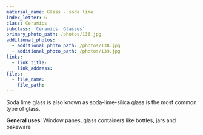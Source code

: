 ```yaml
---
material_name: Glass - soda lime
index_letter: G
class: Ceramics
subclass: 'Ceramics: Glasses'
primary_photo_path: /photos/136.jpg
additional_photos:
  - additional_photo_path: /photos/138.jpg
  - additional_photo_path: /photos/139.jpg
links:
  - link_title:
    link_address:
files:
  - file_name:
    file_path:
---
```



Soda lime glass is also known as soda-lime-silica glass is the most common type of glass.

**General uses**: Window panes, glass containers like bottles, jars and bakeware